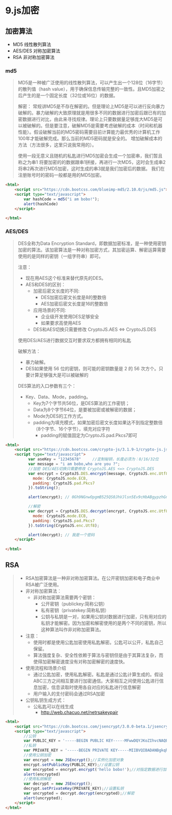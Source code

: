 # 9.js加密

## 加密算法

- MD5 线性散列算法
- AES/DES 对称加密算法
- RSA 非对称加密算法

### md5

> MD5是一种被广泛使用的线性散列算法，可以产生出一个128位（16字节）的散列值（hash value），用于确保信息传输完整的一致性。且MD5加密之后产生的是一个固定长度（32位或16位）的数据。
> 
> 解密：
> 常规讲MD5是不存在解密的。但是理论上MD5是可以进行反向暴力破解的。暴力破解的大致原理就是用很多不同的数据进行加密后跟已有的加密数据进行对比，由此来寻找规律。理论上只要数据量足够庞大MD5是可以被破解的。但是要注意，破解MD5是需要考虑破解的成本（时间和机器性能）。假设破解当前的MD5密码需要目前计算能力最优秀的计算机工作100年才能破解完成。那么当前的MD5密码就是安全的。
> 增加破解成本的方法（方法很多，这里只说我常用的）。
> 
> 使用一段无意义且随机的私匙进行MD5加密会生成一个加密串，我们暂且称之为串1
> 将要加密的的数据跟串1拼接，再进行一次MD5，这时会生成串2
> 将串2再次进行MD5加密，这时生成的串3就是我们加密后的数据。
> 我们在注册账号时的密码一般都是用的MD5加密。

```html
<html>
	<script src="https://cdn.bootcss.com/blueimp-md5/2.10.0/js/md5.js"></script>
    <script type="text/javascript">
		var hashCode = md5("i am bobo!"); 
		alert(hashCode)
	</script>
	
</html>
```


### AES/DES

> DES全称为Data Encryption Standard，即数据加密标准，是一种使用密钥加密的算法。该加密算法是一种对称加密方式，其加密运算、解密运算需要使用的是同样的密钥（一组字符串）即可。
> 
> 注意：
> 
>   - 现在用AES这个标准来替代原先的DES。
>   - AES和DES的区别：
>     - 加密后密文长度的不同:
>       - DES加密后密文长度是8的整数倍
>       - AES加密后密文长度是16的整数倍
>     - 应用场景的不同:
>       - 企业级开发使用DES足够安全
>       - 如果要求高使用AES
>     - DES和AES切换只需要修改 CryptoJS.AES <=> CryptoJS.DES
> 
> 使用DES/AES进行数据交互时要求双方都拥有相同的私匙
> 
> 破解方法：
> 
> - 暴力破解。
> - DES如果使用 56 位的密钥，则可能的密钥数量是 2 的 56 次方个。只要计算足够强大是可以被破解的
> 
> DES算法的入口参数有三个：
> 
> - Key、Data、Mode，padding。
>   - Key为7个字节共56位，是DES算法的工作密钥；
>   - Data为8个字节64位，是要被加密或被解密的数据；
>   - Mode为DES的工作方式。
>   - padding为填充模式，如果加密后密文长度如果达不到指定整数倍（8个字节、16个字节），填充对应字符
>     - padding的赋值固定为CryptoJS.pad.Pkcs7即可

```html
<html>
	<script src="https://cdn.bootcss.com/crypto-js/3.1.9-1/crypto-js.js"></script>
    <script type="text/javascript">
		  var aseKey = "12345678"     //定制秘钥，长度必须为：8/16/32位
		  var message = "i am bobo,who are you ?";
		  //加密 DES/AES切换只需要修改 CryptoJS.AES <=> CryptoJS.DES
		  var encrypt = CryptoJS.DES.encrypt(message, CryptoJS.enc.Utf8.parse(aseKey), {
			mode: CryptoJS.mode.ECB,
			padding: CryptoJS.pad.Pkcs7
		  }).toString();

		  alert(encrypt); // 0Gh9NGnwOpgmB525QS0JhVJlsn5Ev9cHbABgypzhGnM

		  //解密
		  var decrypt = CryptoJS.DES.decrypt(encrypt, CryptoJS.enc.Utf8.parse(aseKey), {
			mode: CryptoJS.mode.ECB,
			padding: CryptoJS.pad.Pkcs7
		  }).toString(CryptoJS.enc.Utf8);

		  alert(decrypt); // 我是一个密码
	</script>
		
</html>
```

## RSA

> - RSA加密算法是一种非对称加密算法。在公开密钥加密和电子商业中RSA被广泛使用。
> - 非对称加密算法：
>   - 非对称加密算法需要两个密钥：
>       - 公开密钥（publickey:简称公钥）
>       - 私有密钥（privatekey:简称私钥）
>       - 公钥与私钥是一对，如果用公钥对数据进行加密，只有用对应的私钥才能解密。因为加密和解密使用的是两个不同的密钥，所以这种算法叫作非对称加密算法。
> - 注意：
>   - 使用时都是使用公匙加密使用私匙解密。公匙可以公开，私匙自己保留。
>   - 算法强度复杂、安全性依赖于算法与密钥但是由于其算法复杂，而使得加密解密速度没有对称加密解密的速度快。
> - 使用流程和场景介绍
>   - 通过公匙加密，使用私匙解密。私匙是通过公匙计算生成的。假设ABC三方之间相互要进行加密通信。大家相互之间使用公匙进行信息加密，信息读取时使用各自对应的私匙进行信息解密
>   - 用户输入的支付密码会通过RSA加密
> - 公钥私钥生成方式：
>   - 公私匙可以在线生成
>       - http://web.chacuo.net/netrsakeypair

```html
<html>
	<script src="https://cdn.bootcss.com/jsencrypt/3.0.0-beta.1/jsencrypt.js"></script>
    <script type="text/javascript">
        //公钥
        var PUBLIC_KEY = '-----BEGIN PUBLIC KEY-----MFwwDQYJKoZIhvcNAQEBBQADSwAwSAJBALyBJ6kZ/VFJYTV3vOC07jqWIqgyvHulv6us/8wzlSBqQ2+eOTX7s5zKfXY40yZWDoCaIGk+tP/sc0D6dQzjaxECAwEAAQ==-----END PUBLIC KEY-----';
        //私钥
		var PRIVATE_KEY = '-----BEGIN PRIVATE KEY-----MIIBVQIBADANBgkqhkiG9w0BAQEFAASCAT8wggE7AgEAAkEAvIEnqRn9UUlhNXe84LTuOpYiqDK8e6W/q6z/zDOVIGpDb545NfuznMp9djjTJlYOgJogaT60/+xzQPp1DONrEQIDAQABAkEAu7DFsqQEDDnKJpiwYfUE9ySiIWNTNLJWZDN/Bu2dYIV4DO2A5aHZfMe48rga5BkoWq2LALlY3tqsOFTe3M6yoQIhAOSfSAU3H6jIOnlEiZabUrVGqiFLCb5Ut3Jz9NN+5p59AiEA0xQDMrxWBBJ9BYq6RRY4pXwa/MthX/8Hy+3GnvNw/yUCIG/3Ee578KVYakq5pih8KSVeVjO37C2qj60d3Ok3XPqBAiEAqGPvxTsAuBDz0kcBIPqASGzArumljkrLsoHHkakOfU0CIDuhxKQwHlXFDO79ppYAPcVO3bph672qGD84YUaHF+pQ-----END PRIVATE KEY-----';
		//使用公钥加密
        var encrypt = new JSEncrypt();//实例化加密对象
        encrypt.setPublicKey(PUBLIC_KEY);//设置公钥
        var encrypted = encrypt.encrypt('hello bobo!');//对指定数据进行加密
		alert(encrypted)
        //使用私钥解密
        var decrypt = new JSEncrypt();
        decrypt.setPrivateKey(PRIVATE_KEY);//设置私钥
        var uncrypted = decrypt.decrypt(encrypted);//解密
		alert(uncrypted);
    </script>
</html>
```


<CommentService/>
